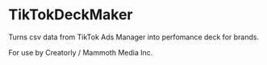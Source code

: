 # TikTokDeckMaker

Turns csv data from TikTok Ads Manager into perfomance deck for brands.

For use by Creatorly / Mammoth Media Inc.
